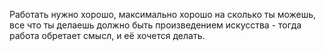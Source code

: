 Работать нужно хорошо, максимально хорошо на сколько ты можешь, все что ты делаешь должно быть произведением искусства - тогда работа обретает смысл, и её хочется делать.
